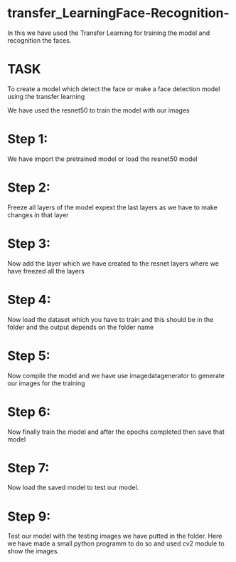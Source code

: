 # transfer_LearningFace-Recognition-
In this we have used the Transfer Learning for training the model and recognition the faces.

# TASK
To create a model which detect the face or make a face detection model using the transfer learning

We have used the resnet50 to train the model with our images
# Step 1:
We have import the pretrained model or load the resnet50 model

# Step 2:
Freeze all layers of the model expext the last layers as we have to make changes in that layer

# Step 3:
Now add the layer which we have created to the resnet layers where we have freezed all the layers

# Step 4:
Now load the dataset which you have to train and this should be in the folder and the output depends on the folder name
# Step 5:
Now compile the model and we have use imagedatagenerator to generate our images for the training

# Step 6:
Now finally train the model and after the epochs completed then save that model

# Step 7:
Now load the saved model to test our model.

# Step 9:
Test our model with the testing images we have putted in the folder. Here we have made a small python programm to do so and used cv2 module to show the images.
